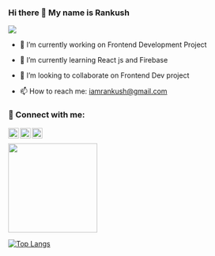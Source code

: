 ### Hi there 👋 My name is Rankush

![](https://komarev.com/ghpvc/?username=iRankush&color=blueviolet)



- 🔭 I’m currently working on Frontend Development Project
- 🌱 I’m currently learning React js and Firebase
- 👯 I’m looking to collaborate on Frontend Dev project

- 📫 How to reach me: iamrankush@gmail.com
### 🤝 Connect with me:

<a href="https://www.linkedin.com/in/rankush-280430200/"><img align="left" src="https://raw.githubusercontent.com/rankush-280430200/rankush-280430200/main/images/linkedin.svg" alt="Rankush | LinkedIn" width="21px"/></a>
<a href="https://instagram.com/yushi.95"><img align="left" src="https://raw.githubusercontent.com/yushi1007/yushi1007/main/images/instagram.svg" alt="Yu Shi | Instagram" width="21px"/></a>
<a href="https://www.upwork.com/freelancers/~01627a96390bdd6cdc"><img align="left" src="https://raw.githubusercontent.com/rankush-280430200/rankush-280430200/main/images/upwork.svg" alt="Rankush | Upwork" width="21px"/></a>
</br>

<img height="180em" src="https://github-readme-stats.vercel.app/api?username=iRankush&show_icons=true&hide_border=true&&count_private=true&include_all_commits=true" />


[![Top Langs](https://github-readme-stats.vercel.app/api/top-langs/?username=iRankush&langs_count=8)](https://github.com/iRankush/github-readme-stats)


